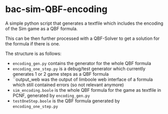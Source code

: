 # bac-sim-QBF-encoding
A simple python script that generates a textfile which includes the encoding of the Sim game as a QBF formula.

This can be then further processed with a QBF-Solver to get a solution for the formula if there is one.

The structure is as follows:
* ``encoding_gen.py`` contains the generator for the whole QBF formula
* ``encoding_one_step.py`` is a debug/test generator which currently generates 1 or 2 game steps as a QBF formula
* ``output_web was the output of limboole web interface of a formula which still contained errors (so not relevant anymore)
* ``sim_encoding.boole`` is the whole QBF formula for the game as textfile in PCNF, generated by ``encoding_gen.py``
* ``testOneStep.boole`` is the QBF formula generated by ``encoding_one_step.py``
